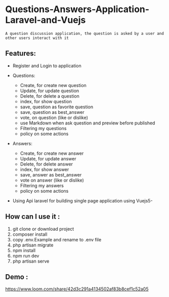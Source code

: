# Questions-Answers-Application-Laravel-and-Vuejs
    A question discussion application, the question is asked by a user and other users interact with it
## Features:
  * Register and Login to application 
  * Questions: 
      * Create,  for create  new question 
      * Update, for update question
      * Delete, for delete a question 
      * index, for show question
      * save, question as favorite question
      * save, question as best_answer
      * vote, on question (like or dislike)
      * use Markdown when ask question and preview before published
      * Filtering my questions
      * policy on some actions
    
  * Answers:
      * Create, for create new answer
      * Update, for update answer
      * Delete, for delete answer
      * index, for show answer 
      * save, answer as best_answer
      * vote on answer (like or dislike)
      * Filtering my answers
      * policy on some actions
    
  * Using Api laravel for building single page application using Vuejs5-
## How can I use it :
   1. git clone or download project 
   2. composer install
   3. copy .env.Example and rename to .env file
   4. php artisan migrate
   5. npm install
   6. npm run dev
   7. php artisan serve
 
 ## Demo :
 <https://www.loom.com/share/42d3c291a4134502af83b8cef1c52a05>


